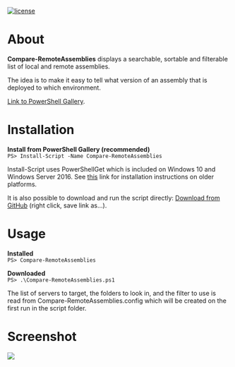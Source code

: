 [![license](https://img.shields.io/github/license/lfalck/compare-remoteassemblies.svg)]()
# About
**Compare-RemoteAssemblies** displays a searchable, sortable and filterable list of local and remote assemblies. 

The idea is to make it easy to tell what version of an assembly that is deployed to which environment.

[Link to PowerShell Gallery](https://www.powershellgallery.com/packages/Compare-RemoteAssemblies).

# Installation

**Install from PowerShell Gallery (recommended)**  
`PS> Install-Script -Name Compare-RemoteAssemblies`

Install-Script uses PowerShellGet which is included on Windows 10 and Windows Server 2016. See [this](https://docs.microsoft.com/en-us/powershell/gallery/psget/get_psget_module) link for installation instructions on older platforms.


It is also possible to download and run the script directly: [Download from GitHub](https://raw.githubusercontent.com/lfalck/Compare-RemoteAssemblies/master/Compare-RemoteAssemblies/Compare-RemoteAssemblies.ps1) (right click, save link as...).


# Usage

**Installed**  
`PS> Compare-RemoteAssemblies`

**Downloaded**  
`PS> .\Compare-RemoteAssemblies.ps1`

The list of servers to target, the folders to look in, and the filter to use is read from Compare-RemoteAssemblies.config which will be created on the first run in the script folder.

# Screenshot

<img src="https://www.dropbox.com/s/1h8h1izjp3xp9jd/compare-remoteassemblies.png?raw=1"/>
